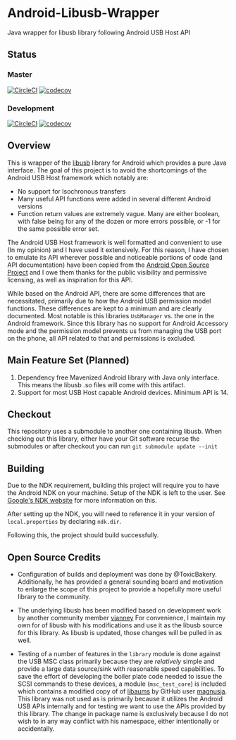 # Android-Libusb-Wrapper
Java wrapper for libusb library following Android USB Host API

## Status
### Master
[![CircleCI](https://circleci.com/gh/jwoolston/Android-Libusb-Wrapper/tree/master.svg?style=svg)](https://circleci.com/gh/jwoolston/Android-Libusb-Wrapper/tree/master)
[![codecov](https://codecov.io/gh/jwoolston/Android-Libusb-Wrapper/branch/master/graph/badge.svg)](https://codecov.io/gh/jwoolston/Android-Libusb-Wrapper)
### Development
[![CircleCI](https://circleci.com/gh/jwoolston/Android-Libusb-Wrapper/tree/development.svg?style=svg)](https://circleci.com/gh/jwoolston/Android-Libusb-Wrapper/tree/development)
[![codecov](https://codecov.io/gh/jwoolston/Android-Libusb-Wrapper/branch/development/graph/badge.svg)](https://codecov.io/gh/jwoolston/Android-Libusb-Wrapper)

## Overview
This is wrapper of the [libusb](https://github.com/libusb/libusb) library for Android which provides a pure Java interface.
The goal of this project is to avoid the shortcomings of the Android USB Host framework which notably are:
* No support for Isochronous transfers
* Many useful API functions were added in several different Android versions
* Function return values are extremely vague. Many are either boolean, with false being for any of the dozen or more errors possible, or -1 for the same possible error set.

The Android USB Host framework is well formatted and convenient to use (In my opinion) and I have used it extensively. For this reason, I have chosen to emulate its API wherever possible
and noticeable portions of code (and API documentation) have been copied from the [Android Open Source Project](https://android.googlesource.com/platform/) and I owe them thanks for the
public visibility and permissive licensing, as well as inspiration for this API.

While based on the Android API, there are some differences that are necessitated, primarily due to how the Android USB permission model functions. These differences
are kept to a minimum and are clearly documented. Most notable is this libraries `UsbManager` vs. the one in the Android framework. Since this library has no support for
Android Accessory mode and the permission model prevents us from managing the USB port on the phone, all API related to that and permissions is excluded.

## Main Feature Set (Planned)
1. Dependency free Mavenized Android library with Java only interface. This means the libusb .so files will come with this artifact.
2. Support for most USB Host capable Android devices. Minimum API is 14.

## Checkout
This repository uses a submodule to another one containing libusb. When checking out this library, either have your Git software recurse the submodules or after checkout you can run
`git submodule update --init`

## Building
Due to the NDK requirement, building this project will require you to have the Android NDK on your machine. Setup of the NDK is left to the user. See [Google's NDK website](https://developer.android.com/tools/sdk/ndk/index.html) for more information on this.

After setting up the NDK, you will need to reference it in your version of `local.properties` by declaring `ndk.dir`.

Following this, the project should build successfully.

## Open Source Credits
- Configuration of builds and deployment was done by @ToxicBakery. Additionally, he has provided a general sounding board and motivation to enlarge the scope of this project to provide a hopefully more useful library to the community.

- The underlying libusb has been modified based on development work by another community member [vianney](https://github.com/vianney/libusb/tree/android) For convenience, I maintain my own for of libusb with his modifications and use it as the libusb source for this library. As libusb is updated, those changes will be pulled in as well.

- Testing of a number of features in the `library` module is done against the USB MSC class primarily because they are _relatively_ simple and provide a large data source/sink with reasonable speed capabilities. To save the effort of developing the boiler plate code needed to issue the SCSI commands to these devices, a module (`msc_test_core`) is included which contains a modified copy of of [libaums](https://github.com/magnusja/libaums) by GitHub user [magnusja](https://github.com/magnusja). This library was not used as is primarily because it utilizes the Android USB APIs internally and for testing we want to use the APIs provided by this library. The change in package name is exclusively because I do not wish to in any way conflict with his namespace, either intentionally or accidentally.
